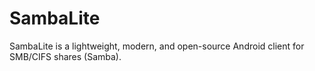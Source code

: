 # SambaLite
SambaLite is a lightweight, modern, and open-source Android client for SMB/CIFS shares (Samba). 

